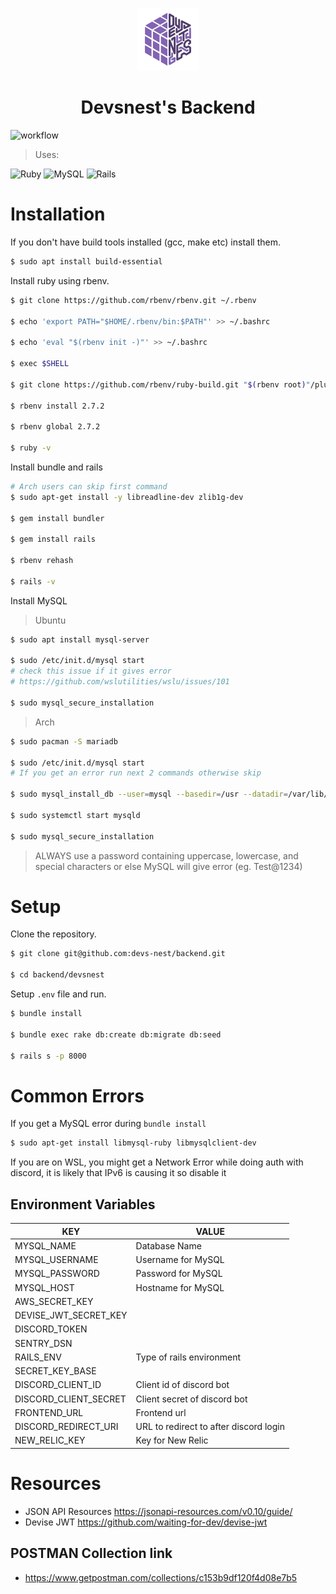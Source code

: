 
<p align="center">
  <img alt="vscode logo" src="./devsnest.png" width="100px" />
  <h1 align="center">Devsnest's Backend</h1>
</p>

![workflow](https://github.com/devs-nest/backend/actions/workflows/ruby.yml/badge.svg)

> Uses:  
<p align="left">
<img alt="Ruby" src="https://img.shields.io/static/v1?label=Ruby&message=2.7.2&color=red"/>
<img alt="MySQL" src="https://img.shields.io/static/v1?label=MySQL&message=8.0&color=blue"/>
<img alt="Rails" src="https://img.shields.io/static/v1?label=Rails&message=6&color=red"/>
</p>

# Installation
If you don't have build tools installed (gcc, make etc) install them.
```bash
$ sudo apt install build-essential
```
Install ruby using rbenv.
```bash
$ git clone https://github.com/rbenv/rbenv.git ~/.rbenv

$ echo 'export PATH="$HOME/.rbenv/bin:$PATH"' >> ~/.bashrc

$ echo 'eval "$(rbenv init -)"' >> ~/.bashrc

$ exec $SHELL

$ git clone https://github.com/rbenv/ruby-build.git "$(rbenv root)"/plugins/ruby-build

$ rbenv install 2.7.2

$ rbenv global 2.7.2

$ ruby -v
```

Install bundle and rails
```bash
# Arch users can skip first command
$ sudo apt-get install -y libreadline-dev zlib1g-dev

$ gem install bundler

$ gem install rails

$ rbenv rehash

$ rails -v
```
Install MySQL
> Ubuntu
```bash
$ sudo apt install mysql-server

$ sudo /etc/init.d/mysql start
# check this issue if it gives error
# https://github.com/wslutilities/wslu/issues/101

$ sudo mysql_secure_installation
```
> Arch
```bash
$ sudo pacman -S mariadb

$ sudo /etc/init.d/mysql start
# If you get an error run next 2 commands otherwise skip

$ sudo mysql_install_db --user=mysql --basedir=/usr --datadir=/var/lib/mysql

$ sudo systemctl start mysqld

$ sudo mysql_secure_installation
```
> ALWAYS use a password containing uppercase, lowercase,  and special characters or else MySQL will give error (eg. Test@1234)

# Setup
Clone the repository.
```bash
$ git clone git@github.com:devs-nest/backend.git

$ cd backend/devsnest
```
Setup `.env` file and run.
```bash
$ bundle install

$ bundle exec rake db:create db:migrate db:seed

$ rails s -p 8000
```
# Common Errors

If you get a MySQL error during `bundle install`
```bash
$ sudo apt-get install libmysql-ruby libmysqlclient-dev
```
If you are on WSL, you might get a Network Error while doing auth with discord, it is likely that IPv6 is causing it so disable it

## Environment Variables
| KEY | VALUE |
|---|---|
| MYSQL_NAME | Database Name |
| MYSQL_USERNAME | Username for MySQL |
| MYSQL_PASSWORD | Password for MySQL |
| MYSQL_HOST | Hostname for MySQL |
| AWS_SECRET_KEY |  |
| DEVISE_JWT_SECRET_KEY |  |
| DISCORD_TOKEN |  |
| SENTRY_DSN |  |
| RAILS_ENV | Type of rails environment  |
| SECRET_KEY_BASE |  |
| DISCORD_CLIENT_ID | Client id of discord bot |
| DISCORD_CLIENT_SECRET | Client secret of discord bot |
| FRONTEND_URL | Frontend url |
| DISCORD_REDIRECT_URI | URL to redirect to after discord login |
| NEW_RELIC_KEY | Key for New Relic |




# Resources
* JSON API Resources https://jsonapi-resources.com/v0.10/guide/
* Devise JWT https://github.com/waiting-for-dev/devise-jwt


## POSTMAN Collection link
* https://www.getpostman.com/collections/c153b9df120f4d08e7b5
